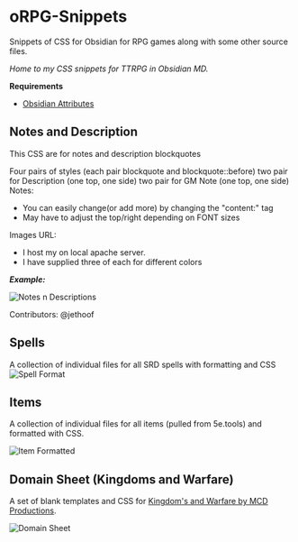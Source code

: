 # oRPG-Snippets
Snippets of CSS for Obsidian for RPG games along with some other source files.

*Home to my CSS snippets for TTRPG in Obsidian MD.*

**Requirements**
- [Obsidian Attributes](https://github.com/valentine195/obsidian-markdown-attributes)


## Notes and Description
This CSS are for notes and description blockquotes 

   Four pairs of styles (each pair blockquote and blockquote::before)
   two pair for Description  (one top, one side)
   two pair for GM Note  (one top, one side)
   Notes:
   - You can easily change(or add more) by changing the "content:" tag
   - May have to adjust the top/right depending on FONT sizes

   Images URL:
   - I host my on local apache server.
   - I have supplied three of each for different colors

***Example:***

![Notes n Descriptions](https://miniworld.com/obsidian/oRPGNotes.jpg)


Contributors: 
  @jethoof

## Spells
A collection of individual files for all SRD spells with formatting and CSS
![Spell Format](https://miniworld.com/obsidian/spellFormat.jpg)

## Items
A collection of individual files for all items (pulled from 5e.tools) and formatted with CSS.

![Item Formatted](https://miniworld.com/obsidian/itemFormat.jpg)


## Domain Sheet (Kingdoms and Warfare)
A set of blank templates and CSS for [Kingdom's and Warfare by MCD Productions](https://shop.mcdmproductions.com/products/kingdoms-and-warfare-book).

![Domain Sheet](https://miniworld.com/obsidian/mockupDomainSheet.png)


